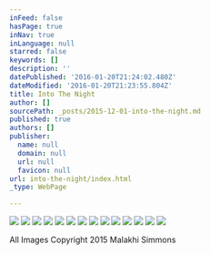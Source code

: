 ```yaml
---
inFeed: false
hasPage: true
inNav: true
inLanguage: null
starred: false
keywords: []
description: ''
datePublished: '2016-01-20T21:24:02.480Z'
dateModified: '2016-01-20T21:23:55.804Z'
title: Into The Night
author: []
sourcePath: _posts/2015-12-01-into-the-night.md
published: true
authors: []
publisher:
  name: null
  domain: null
  url: null
  favicon: null
url: into-the-night/index.html
_type: WebPage

---
```

![](https://the-grid-user-content.s3-us-west-2.amazonaws.com/4c679038-fd9d-4182-9c75-e937fc90d83a.jpg)
![](https://the-grid-user-content.s3-us-west-2.amazonaws.com/9a1d8870-a222-46e1-b50c-2a2f26caca12.jpg)
![](https://the-grid-user-content.s3-us-west-2.amazonaws.com/b6217cf9-9d6d-489f-9f4c-10b0ac528396.jpg)
![](https://the-grid-user-content.s3-us-west-2.amazonaws.com/8eba3b71-ec54-4825-8e52-b42fde0b76a9.jpg)
![](https://the-grid-user-content.s3-us-west-2.amazonaws.com/2a99f4cc-862f-497e-8b04-88730d7cf104.jpg)
![](https://the-grid-user-content.s3-us-west-2.amazonaws.com/888e6f28-7830-4a63-9f1b-0a97a6d7d996.jpg)
![](https://the-grid-user-content.s3-us-west-2.amazonaws.com/6dcef5ab-451e-4dec-8f46-3111e938410b.jpg)
![](https://the-grid-user-content.s3-us-west-2.amazonaws.com/e35a404f-efa3-4325-8a6a-08e47a5f6905.jpg)
![](https://the-grid-user-content.s3-us-west-2.amazonaws.com/98a66ff1-ea91-4ed2-8006-d7f301aa30a7.jpg)
![](https://the-grid-user-content.s3-us-west-2.amazonaws.com/8f72f134-cef9-4b3e-8cfc-1c5f243c55fb.jpg)
![](https://the-grid-user-content.s3-us-west-2.amazonaws.com/0ae61dd2-1031-4c9e-8e34-3082bf235e7a.jpg)
![](https://the-grid-user-content.s3-us-west-2.amazonaws.com/c122ac21-b787-487f-a12b-52644d8db399.jpg)
![](https://the-grid-user-content.s3-us-west-2.amazonaws.com/a1548bf0-90f7-484b-aef0-d9fa388f9246.jpg)
![](https://s3-us-west-2.amazonaws.com/the-grid-img/p/4ebaed17c1c269bd4cd8cb26d5352f79e67f4e39.jpg)

All Images Copyright 2015 Malakhi Simmons